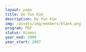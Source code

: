 ```yaml
---
layout: page
title: Do Yun Kim
description: Do Yun Kim
img: /assets/img/members/blank.png
program: PDF
status: Alumni
year_end: 2009
year_start: 2007
---
```


<img class="profile_img" src="{{ page.img | prepend: site.baseurl | prepend: site.url }}" alt=""/>